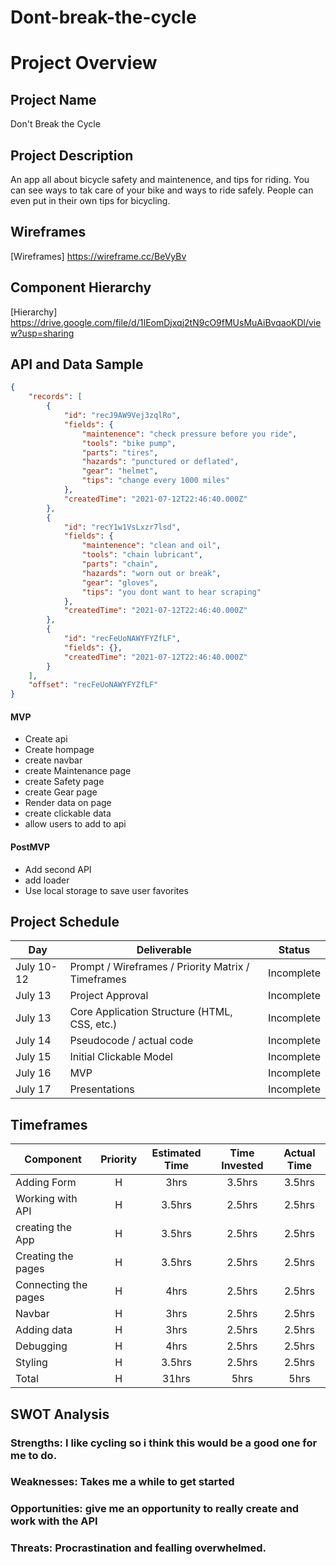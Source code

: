 # Dont-break-the-cycle

# Project Overview

## Project Name

Don't Break the Cycle

## Project Description

An app all about bicycle safety and maintenence, and tips for riding. You can see ways to tak care of your bike and ways to ride safely. People can even put in their own tips for bicycling.

## Wireframes

[Wireframes] https://wireframe.cc/BeVyBv

## Component Hierarchy

 [Hierarchy] https://drive.google.com/file/d/1IEomDjxqj2tN9cO9fMUsMuAiBvqaoKDl/view?usp=sharing

## API and Data Sample

```json
{
    "records": [
        {
            "id": "recJ9AW9Vej3zqlRo",
            "fields": {
                "maintenence": "check pressure before you ride",
                "tools": "bike pump",
                "parts": "tires",
                "hazards": "punctured or deflated",
                "gear": "helmet",
                "tips": "change every 1000 miles"
            },
            "createdTime": "2021-07-12T22:46:40.000Z"
        },
        {
            "id": "recY1w1VsLxzr7lsd",
            "fields": {
                "maintenence": "clean and oil",
                "tools": "chain lubricant",
                "parts": "chain",
                "hazards": "worn out or break",
                "gear": "gloves",
                "tips": "you dont want to hear scraping"
            },
            "createdTime": "2021-07-12T22:46:40.000Z"
        },
        {
            "id": "recFeUoNAWYFYZfLF",
            "fields": {},
            "createdTime": "2021-07-12T22:46:40.000Z"
        }
    ],
    "offset": "recFeUoNAWYFYZfLF"
}

```


#### MVP 

- Create api 
- Create hompage
- create navbar
- create Maintenance page
- create Safety page
- create Gear page
- Render data on page 
- create clickable data
- allow users to add to api

#### PostMVP  


- Add second API
- add loader
- Use local storage to save user favorites

## Project Schedule


|  Day | Deliverable | Status
|---|---| ---|
|July 10-12| Prompt / Wireframes / Priority Matrix / Timeframes | Incomplete
|July 13| Project Approval | Incomplete
|July 13| Core Application Structure (HTML, CSS, etc.) | Incomplete
|July 14| Pseudocode / actual code | Incomplete
|July 15| Initial Clickable Model  | Incomplete
|July 16| MVP | Incomplete
|July 17| Presentations | Incomplete

## Timeframes


| Component | Priority | Estimated Time | Time Invested | Actual Time |
| --- | :---: |  :---: | :---: | :---: |
| Adding Form | H | 3hrs| 3.5hrs | 3.5hrs |
| Working with API | H | 3.5hrs| 2.5hrs | 2.5hrs |
| creating the App | H | 3.5hrs| 2.5hrs | 2.5hrs |
| Creating the pages | H | 3.5hrs| 2.5hrs | 2.5hrs |
| Connecting the pages | H | 4hrs| 2.5hrs | 2.5hrs |
| Navbar | H | 3hrs| 2.5hrs | 2.5hrs |
| Adding data | H | 3hrs| 2.5hrs | 2.5hrs |
| Debugging | H | 4hrs| 2.5hrs | 2.5hrs |
| Styling | H | 3.5hrs| 2.5hrs | 2.5hrs |
| Total | H | 31hrs| 5hrs | 5hrs |

## SWOT Analysis

### Strengths: I like cycling so i think this would be a good one for me to do.

### Weaknesses: Takes me a while to get started

### Opportunities: give me an opportunity to really create and work with the API

### Threats: Procrastination and fealling overwhelmed.
